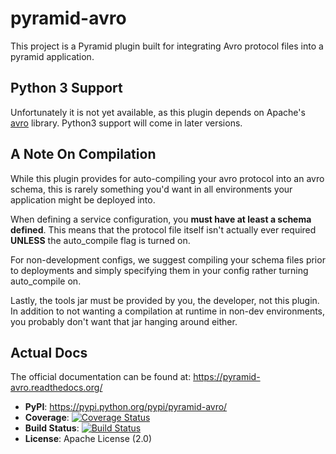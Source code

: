 pyramid-avro
============

This project is a Pyramid plugin built for integrating Avro protocol files into a pyramid application.

Python 3 Support
----------------
Unfortunately it is not yet available, as this plugin depends on Apache's [avro](https://pypi.python.org/pypi/avro/) library.
Python3 support will come in later versions.

A Note On Compilation
---------------------

While this plugin provides for auto-compiling your avro protocol into an avro schema, this is rarely something you'd want in all environments your application might be deployed into.

When defining a service configuration, you **must have at least a schema defined**.
This means that the protocol file itself isn't actually ever required **UNLESS** the auto_compile flag is turned on.

For non-development configs, we suggest compiling your schema files prior to deployments and simply specifying them in your config rather turning auto_compile on.

Lastly, the tools jar must be provided by you, the developer, not this plugin.
In addition to not wanting a compilation at runtime in non-dev environments, you probably don't want that jar hanging around either.


Actual Docs
-----------
The official documentation can be found at: https://pyramid-avro.readthedocs.org/

* **PyPI**: https://pypi.python.org/pypi/pyramid-avro/
* **Coverage**: [![Coverage Status](https://coveralls.io/repos/github/packagelib/pyramid-avro/badge.svg?branch=master)](https://coveralls.io/github/packagelib/pyramid-avro?branch=master)
* **Build Status**: [![Build Status](https://travis-ci.org/packagelib/pyramid-avro.svg?branch=master)](https://travis-ci.org/packagelib/pyramid-avro)
* **License**: Apache License (2.0)
